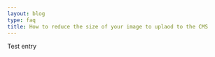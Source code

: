 ```yaml
---
layout: blog
type: faq
title: How to reduce the size of your image to uplaod to the CMS
---
```

Test entry